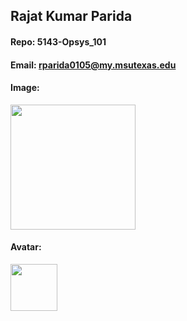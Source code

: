 ## Rajat Kumar Parida
#### Repo: 5143-Opsys_101
#### Email: rparida0105@my.msutexas.edu

#### Image:
<img src="https://github.com/user-attachments/assets/7d5d2971-9cec-4446-9655-bd9829194bfd" width="200"> 

#### Avatar:
<img src="https://github.com/RajatProg/5373-MobileApps/assets/157150925/a24b1770-978d-49c1-8b79-fa283e2bc0d0 " width="75">
